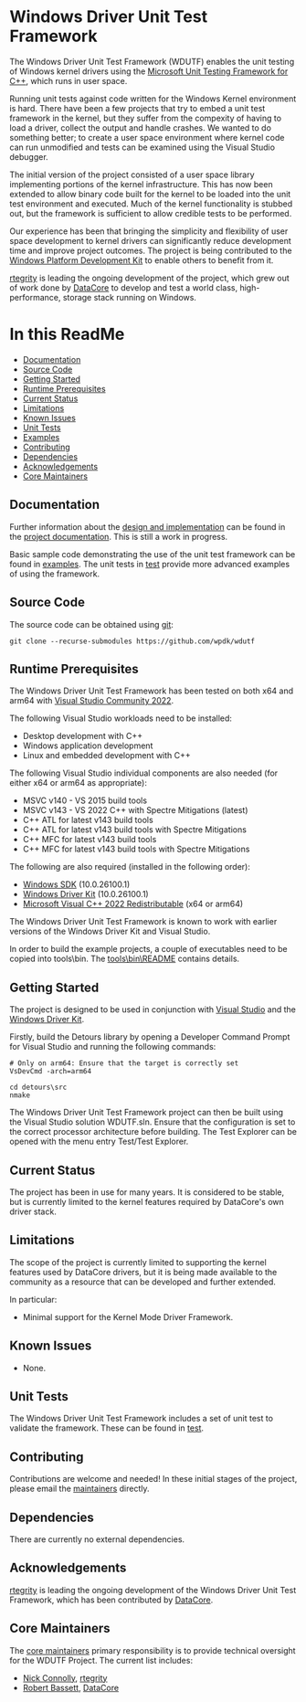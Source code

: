 # Windows Driver Unit Test Framework

The Windows Driver Unit Test Framework (WDUTF) enables the unit testing of Windows kernel drivers using the [Microsoft Unit Testing Framework for C++](https://learn.microsoft.com/en-us/visualstudio/test/how-to-use-microsoft-test-framework-for-cpp?view=vs-2022), which runs in user space.

Running unit tests against code written for the Windows Kernel environment is hard. There have been a few projects that try to embed a unit test framework in the kernel, but they suffer from the compexity of having to load a driver, collect the output and handle crashes. We wanted to do something better; to create a user space environment where kernel code can run unmodified and tests can be examined using the Visual Studio debugger.

The initial version of the project consisted of a user space library implementing portions of the kernel infrastructure. This has now been extended to allow binary code built for the kernel to be loaded into the unit test environment and executed. Much of the kernel functionality is stubbed out, but the framework is sufficient to allow credible tests to be performed.

Our experience has been that bringing the simplicity and flexibility of user space development to kernel drivers can significantly reduce development time and improve project outcomes. The project is being contributed to the [Windows Platform Development Kit](https://wpdk.github.io/) to enable others to benefit from it.

[rtegrity](https://rtegrity.com/) is leading the ongoing development of the project, which grew out of work done by [DataCore](https://datacore.com/) to develop and test a world class, high-performance, storage stack running on Windows.

# In this ReadMe

* [Documentation](#documentation)
* [Source Code](#source)
* [Getting Started](#start)
* [Runtime Prerequisites](#prereq)
* [Current Status](#status)
* [Limitations](#limitations)
* [Known Issues](#issues)
* [Unit Tests](#unit)
* [Examples](#examples)
* [Contributing](#contrib)
* [Dependencies](#depend)
* [Acknowledgements](#acknowledge)
* [Core Maintainers](#core)

<a id="documentation"></a>
## Documentation

Further information about the [design and implementation](https://github.com/wpdk/wdutf/blob/main/doc/design.md)
can be found in the [project documentation](https://github.com/wpdk/wdutf/blob/main/doc). This is still a work in progress.

Basic sample code demonstrating the use of the unit test framework can be found in [examples](https://github.com/wpdk/wdutf/blob/main/examples). The unit tests in [test](https://github.com/wpdk/wdutf/blob/main/test) provide more advanced examples of using the framework.

<a id="source"></a>
## Source Code

The source code can be obtained using [git](https://git-scm.com/):
~~~{.sh}
git clone --recurse-submodules https://github.com/wpdk/wdutf
~~~

<a id="prereq"></a>
## Runtime Prerequisites

The Windows Driver Unit Test Framework has been tested on both x64 and arm64 with [Visual Studio Community 2022](https://visualstudio.microsoft.com/vs/). 

The following Visual Studio workloads need to be installed:

* Desktop development with C++
* Windows application development
* Linux and embedded development with C++

The following Visual Studio individual components are also needed (for either x64 or arm64 as appropriate):

* MSVC v140 - VS 2015 build tools
* MSVC v143 - VS 2022 C++ with Spectre Mitigations (latest)
* C++ ATL for latest v143 build tools
* C++ ATL for latest v143 build tools with Spectre Mitigations
* C++ MFC for latest v143 build tools
* C++ MFC for latest v143 build tools with Spectre Mitigations

The following are also required (installed in the following order):

* [Windows SDK](https://developer.microsoft.com/en-us/windows/downloads/windows-sdk/) (10.0.26100.1)
* [Windows Driver Kit](https://learn.microsoft.com/en-us/windows-hardware/drivers/download-the-wdk)
(10.0.26100.1)
* [Microsoft Visual C++ 2022 Redistributable](https://learn.microsoft.com/en-us/cpp/windows/latest-supported-vc-redist?view=msvc-170) (x64 or arm64)

The Windows Driver Unit Test Framework is known to work with earlier versions of the Windows Driver Kit and Visual Studio.

In order to build the example projects, a couple of executables need to be copied into tools\bin. The [tools\bin\README](https://github.com/wpdk/wdutf/blob/main/tools/bin/README.md) contains details.

<a id="start"></a>
## Getting Started

The project is designed to be used in conjunction with [Visual Studio](https://visualstudio.microsoft.com/)
and the [Windows Driver Kit](https://learn.microsoft.com/en-us/windows-hardware/drivers/download-the-wdk).

Firstly, build the Detours library by opening a Developer Command Prompt for Visual Studio and running the following commands:

~~~{.sh}
# Only on arm64: Ensure that the target is correctly set
VsDevCmd -arch=arm64

cd detours\src
nmake
~~~

The Windows Driver Unit Test Framework project can then be built using
the Visual Studio solution WDUTF.sln. Ensure that the configuration is set to the correct processor architecture before building. The Test Explorer can be opened with the menu entry Test/Test Explorer.

<a id="status"></a>
## Current Status

The project has been in use for many years. It is considered to be stable, but is currently limited to the kernel features required by DataCore's own driver stack.

<a id="limitations"></a>
## Limitations

The scope of the project is currently limited to supporting the kernel features used by DataCore drivers, but it is being made available to the community as a resource that can be developed and further extended.

In particular:

* Minimal support for the Kernel Mode Driver Framework.

<a id="issues"></a>
## Known Issues

* None.

<a id="unit"></a>
## Unit Tests

The Windows Driver Unit Test Framework includes a set of unit test to validate the framework. These can be found in [test](https://github.com/wpdk/wdutf/blob/main/test).

<a id="contrib"></a>
## Contributing

Contributions are welcome and needed! In these initial stages of the project, please email the [maintainers](https://github.com/wpdk/wpdk/blob/master/MAINTAINERS.md) directly.

<a id="depend"></a>
## Dependencies

There are currently no external dependencies.

<a id="acknowledge"></a>
## Acknowledgements
[rtegrity](https://rtegrity.com/) is leading the ongoing development of the Windows Driver Unit Test Framework, which has been contributed by [DataCore](https://datacore.com/).

<a id="core"></a>
## Core Maintainers

The [core maintainers](https://github.com/wpdk/wdutf/blob/main/MAINTAINERS.md) primary responsibility is to provide technical oversight for the WDUTF Project. The current list includes:
* [Nick Connolly](https://github.com/nconnolly1), [rtegrity](https://rtegrity.com/)
* [Robert Bassett](https://github.com/datacore-rbassett), [DataCore](https://datacore.com/)
